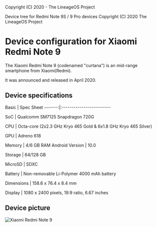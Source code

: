Copyright (C) 2020 - The LineageOS Project

Device tree for Redmi Note 9S / 9 Pro devices
Copyright (C) 2020 The LineageOS Project
 
  Device configuration for Xiaomi Redmi Note 9 
  ============================================
 
  The Xiaomi Redmi Note 9 (codenamed "curtana") is an mid-range 
smartphone from Xiaomi(Redmi).
 
  It was announced and released in April 2020.
 
  ## Device specifications
 
Basic | Spec Sheet -------:|:-------------------------
 
SoC | Qualcomm SM7125 Snapdragon 720G

CPU | Octa-core (2x2.3 GHz Kryo 465 Gold & 6x1.8 GHz Kryo 465 Silver)

GPU | Adreno 618

Memory | 4/6 GB RAM 
Android Version | 10.0
 
Storage | 64/128 GB
 
MicroSD | SDXC

Battery | Non-removable Li-Polymer 4000 mAh battery

Dimensions | 158.6 x 76.4 x 8.4 mm
 
Display | 1080 x 2400 pixels, 19:9 ratio, 6.67 inches  
 
 
  ## Device picture
 
  ![Xiaomi Redmi Note 9 ](https://fdn2.gsmarena.com/vv/pics/xiaomi/xiaomi-redmi-note-9-pro-1.jpg "Xiaomi Redmi Note 9")
